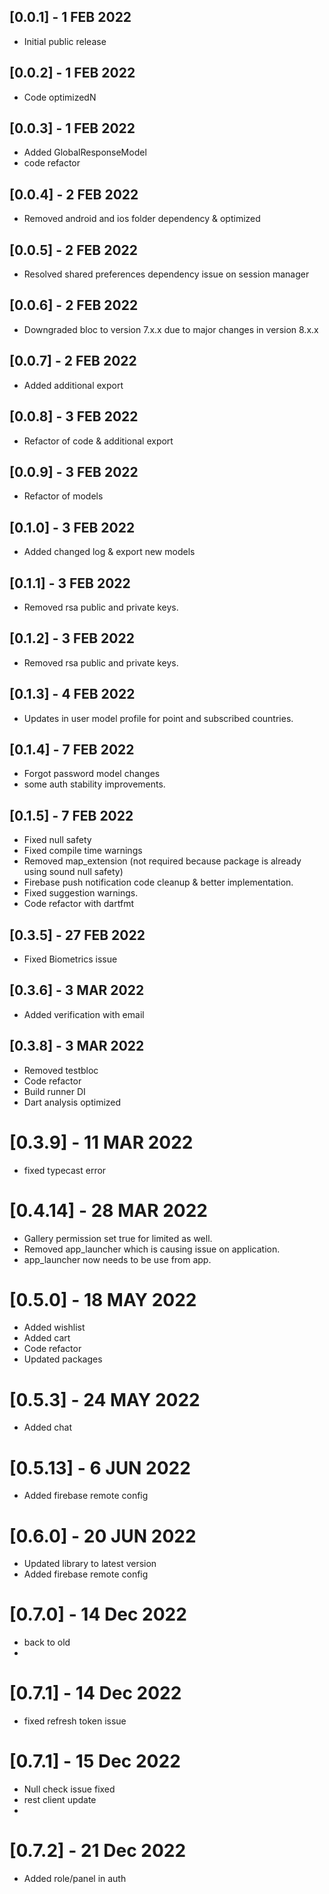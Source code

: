 ## [0.0.1] - 1 FEB 2022
- Initial public release

## [0.0.2] - 1 FEB 2022
- Code optimizedN

## [0.0.3] - 1 FEB 2022
- Added GlobalResponseModel
- code refactor

## [0.0.4] - 2 FEB 2022
- Removed android and ios folder dependency & optimized

## [0.0.5] - 2 FEB 2022
- Resolved shared preferences dependency issue on session manager

## [0.0.6] - 2 FEB 2022
- Downgraded bloc to version 7.x.x due to major changes in version 8.x.x

## [0.0.7] - 2 FEB 2022
- Added additional export

## [0.0.8] - 3 FEB 2022
- Refactor of code & additional export

## [0.0.9] - 3 FEB 2022
- Refactor of models

## [0.1.0] - 3 FEB 2022
- Added changed log & export new models

## [0.1.1] - 3 FEB 2022
- Removed rsa public and private keys.

## [0.1.2] - 3 FEB 2022
- Removed rsa public and private keys.

## [0.1.3] - 4 FEB 2022
- Updates in user model profile for point and subscribed countries.

## [0.1.4] - 7 FEB 2022
 - Forgot password model changes
 - some auth stability improvements.

## [0.1.5] - 7 FEB 2022
- Fixed null safety
- Fixed compile time warnings
- Removed map_extension (not required because package is already using sound null safety)
- Firebase push notification code cleanup & better implementation.
- Fixed suggestion warnings.
- Code refactor with dartfmt


## [0.3.5] - 27 FEB 2022
- Fixed Biometrics issue

## [0.3.6] - 3 MAR 2022
- Added verification with email

## [0.3.8] - 3 MAR 2022
- Removed testbloc
- Code refactor
- Build runner DI
- Dart analysis optimized

# [0.3.9] - 11 MAR 2022
- fixed typecast error

# [0.4.14] - 28 MAR 2022
- Gallery permission set true for limited as well.
- Removed app_launcher which is causing issue on application.
- app_launcher now needs to be use from app.

# [0.5.0] - 18 MAY 2022
- Added wishlist
- Added cart
- Code refactor
- Updated packages

# [0.5.3] - 24 MAY 2022
- Added chat

# [0.5.13] - 6 JUN 2022
- Added firebase remote config

# [0.6.0] - 20 JUN 2022
- Updated library to latest version
- Added firebase remote config

# [0.7.0] - 14 Dec 2022
- back to old
- 
# [0.7.1] - 14 Dec 2022
- fixed refresh token issue

# [0.7.1] - 15 Dec 2022
- Null check issue fixed
- rest client update
- 
# [0.7.2] - 21 Dec 2022
- Added role/panel in auth